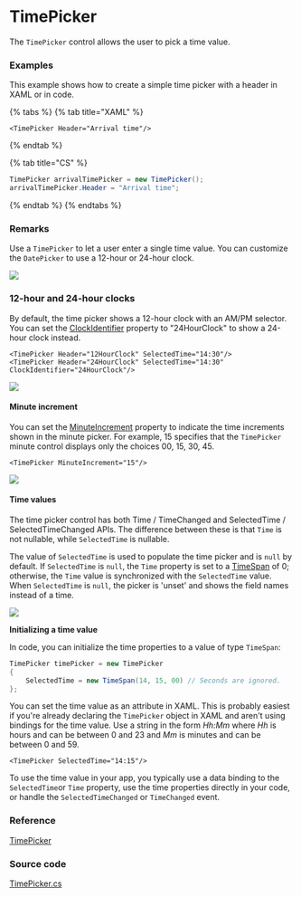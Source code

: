 # TimePicker

The `TimePicker` control allows the user to pick a time value.

### Examples

This example shows how to create a simple time picker with a header in XAML or in code.

{% tabs %}
{% tab title="XAML" %}
```markup
<TimePicker Header="Arrival time"/>
```
{% endtab %}

{% tab title="CS" %}
```csharp
TimePicker arrivalTimePicker = new TimePicker();
arrivalTimePicker.Header = "Arrival time";
```
{% endtab %}
{% endtabs %}

### Remarks <a id="remarks"></a>

Use a `TimePicker` to let a user enter a single time value. You can customize the `DatePicker` to use a 12-hour or 24-hour clock.

![](../../.gitbook/assets/image%20%2822%29.png)

### 12-hour and 24-hour clocks

By default, the time picker shows a 12-hour clock with an AM/PM selector. You can set the [ClockIdentifier](https://docs.microsoft.com/en-us/uwp/api/windows.ui.xaml.controls.timepicker.clockidentifier?view=winrt-19041#Windows_UI_Xaml_Controls_TimePicker_ClockIdentifier) property to "24HourClock" to show a 24-hour clock instead.

```markup
<TimePicker Header="12HourClock" SelectedTime="14:30"/>
<TimePicker Header="24HourClock" SelectedTime="14:30" ClockIdentifier="24HourClock"/>
```

![](../../.gitbook/assets/image%20%2819%29.png)

#### Minute increment <a id="minute-increment"></a>

You can set the [MinuteIncrement](https://docs.microsoft.com/en-us/uwp/api/windows.ui.xaml.controls.timepicker.minuteincrement?view=winrt-19041#Windows_UI_Xaml_Controls_TimePicker_MinuteIncrement) property to indicate the time increments shown in the minute picker. For example, 15 specifies that the `TimePicker` minute control displays only the choices 00, 15, 30, 45.

```markup
<TimePicker MinuteIncrement="15"/>
```

![](../../.gitbook/assets/image%20%2810%29.png)

#### Time values <a id="time-values"></a>

The time picker control has both Time / TimeChanged and SelectedTime / SelectedTimeChanged APIs. The difference between these is that `Time` is not nullable, while `SelectedTime` is nullable.

The value of `SelectedTime` is used to populate the time picker and is `null` by default. If `SelectedTime` is `null`, the `Time` property is set to a [TimeSpan](https://docs.microsoft.com/en-us/dotnet/api/system.timespan?view=dotnet-uwp-10.0&preserve-view=true) of 0; otherwise, the `Time` value is synchronized with the `SelectedTime` value. When `SelectedTime` is `null`, the picker is 'unset' and shows the field names instead of a time.

![](../../.gitbook/assets/image%20%2820%29.png)

**Initializing a time value**

In code, you can initialize the time properties to a value of type `TimeSpan`:

```csharp
TimePicker timePicker = new TimePicker
{
    SelectedTime = new TimeSpan(14, 15, 00) // Seconds are ignored.
};
```

You can set the time value as an attribute in XAML. This is probably easiest if you're already declaring the `TimePicker` object in XAML and aren't using bindings for the time value. Use a string in the form _Hh:Mm_ where _Hh_ is hours and can be between 0 and 23 and _Mm_ is minutes and can be between 0 and 59.

```markup
<TimePicker SelectedTime="14:15"/>
```

To use the time value in your app, you typically use a data binding to the `SelectedTime`or `Time` property, use the time properties directly in your code, or handle the `SelectedTimeChanged` or `TimeChanged` event. 

### Reference <a id="reference"></a>

[TimePicker](http://reference.avaloniaui.net/api/Avalonia.Controls/TimePicker/)

### Source code <a id="source-code"></a>

[TimePicker.cs](https://github.com/AvaloniaUI/Avalonia/blob/master/src/Avalonia.Controls/DateTimePickers/TimePicker.cs)

